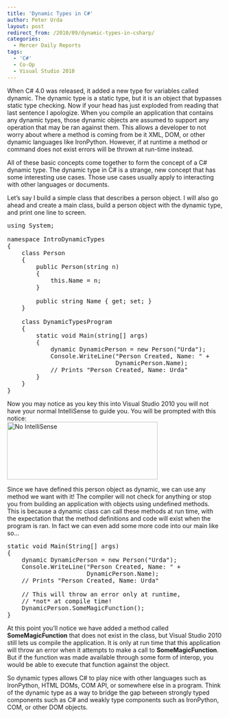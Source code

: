 ```yaml
---
title: 'Dynamic Types in C#'
author: Peter Urda
layout: post
redirect_from: /2010/09/dynamic-types-in-csharp/
categories:
  - Mercer Daily Reports
tags:
  - 'C#'
  - Co-Op
  - Visual Studio 2010
---
```

When C# 4.0 was released, it added a new type for variables called dynamic. The dynamic type is a static type, but it is an object that bypasses static type checking. Now if your head has just exploded from reading that last sentence I apologize. When you compile an application that contains any dynamic types, those dynamic objects are assumed to support any operation that may be ran against them. This allows a developer to not worry about where a method is coming from be it XML, DOM, or other dynamic languages like IronPython. However, if at runtime a method or command does not exist errors will be thrown at run-time instead.

All of these basic concepts come together to form the concept of a C# dynamic type. The dynamic type in C# is a strange, new concept that has some interesting use cases. Those use cases usually apply to interacting with other languages or documents.

Let&#8217;s say I build a simple class that describes a person object. I will also go ahead and create a main class, build a person object with the dynamic type, and print one line to screen.

<pre class="brush: csharp; title: ; notranslate" title="">using System;

namespace IntroDynamicTypes
{
    class Person
    {
        public Person(string n)
        {
            this.Name = n;
        }

        public string Name { get; set; }
    }
    
    class DynamicTypesProgram
    {
        static void Main(string[] args)
        {
            dynamic DynamicPerson = new Person("Urda");
            Console.WriteLine("Person Created, Name: " +
                              DynamicPerson.Name);
            // Prints "Person Created, Name: Urda"
        }
    }  
}
</pre>

Now you may notice as you key this into Visual Studio 2010 you will not have your normal IntelliSense to guide you. You will be prompted with this notice:  
<img src="http://www.peter-urda.com/wp/wp-content/uploads/2010/09/No-IntelliSense1.png" alt="No IntelliSense" title="No IntelliSense" width="351" height="134" class="aligncenter size-full wp-image-835" />

Since we have defined this person object as dynamic, we can use any method we want with it! The compiler will not check for anything or stop you from building an application with objects using undefined methods. This is because a dynamic class can call these methods at run time, with the expectation that the method definitions and code will exist when the program is ran. In fact we can even add some more code into our main like so&#8230;

<pre class="brush: csharp; title: ; notranslate" title="">static void Main(String[] args)
{
    dynamic DynamicPerson = new Person("Urda");
    Console.WriteLine("Person Created, Name: " +
                      DynamicPerson.Name);
    // Prints "Person Created, Name: Urda"

    // This will throw an error only at runtime,
    // *not* at compile time!
    DynamicPerson.SomeMagicFunction();
}
</pre>

At this point you&#8217;ll notice we have added a method called **SomeMagicFunction** that does not exist in the class, but Visual Studio 2010 still lets us compile the application. It is only at run time that this application will throw an error when it attempts to make a call to **SomeMagicFunction**. But if the function was made available through some form of interop, you would be able to execute that function against the object.

So dynamic types allows C# to play nice with other languages such as IronPython, HTML DOMs, COM API, or somewhere else in a program. Think of the dynamic type as a way to bridge the gap between strongly typed components such as C# and weakly type components such as IronPython, COM, or other DOM objects.